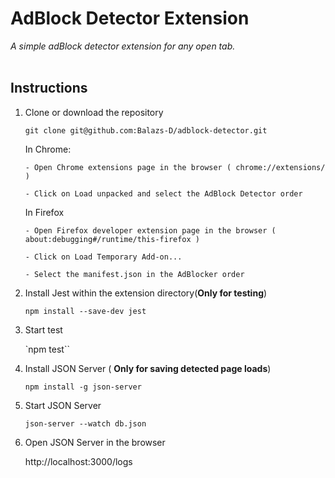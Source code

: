# AdBlock Detector Extension

_A simple adBlock detector extension for any open tab._
<br></br>

## Instructions

1.  Clone or download the repository

    `git clone git@github.com:Balazs-D/adblock-detector.git`

    In Chrome:

        - Open Chrome extensions page in the browser ( chrome://extensions/ )

        - Click on Load unpacked and select the AdBlock Detector order

    In Firefox

        - Open Firefox developer extension page in the browser ( about:debugging#/runtime/this-firefox )

        - Click on Load Temporary Add-on...

        - Select the manifest.json in the AdBlocker order

2.  Install Jest within the extension directory(**Only for testing**)

    `npm install --save-dev jest`

3.  Start test

    `npm test``

4.  Install JSON Server ( **Only for saving detected page loads**)

    `npm install -g json-server`

5.  Start JSON Server

    `json-server --watch db.json`

6.  Open JSON Server in the browser

    http://localhost:3000/logs

